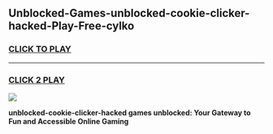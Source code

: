
## Unblocked-Games-unblocked-cookie-clicker-hacked-Play-Free-cylko
<h3>
<a href="https://premium76.site?title=unblocked-cookie-clicker-hacked&ref=18A1">CLICK TO PLAY</a></h3>
<hr>

<h3>
<a href="https://premium76.site?title=unblocked-cookie-clicker-hacked&ref=18A1">CLICK 2 PLAY</a>
  
</h3>

<a href="https://premium76.site?title=unblocked-cookie-clicker-hacked&ref=18A1"><img src="https://clearcache.store/games.png"></a>


**unblocked-cookie-clicker-hacked games unblocked: Your Gateway to Fun and Accessible Online Gaming**
